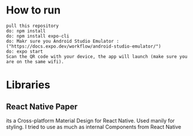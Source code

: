# How to run

    pull this repository
    do: npm install
    do: npm install expo-cli
    do: Makr sure you Android Studio Emulator : ("https://docs.expo.dev/workflow/android-studio-emulator/")
    do: expo start
    Scan the QR code with your device, the app will launch (make sure you are on the same wifi).

# Libraries

## React Native Paper

its a Cross-platform Material Design for React Native. Used manily for styling. I tried to use as much as internal Components from React Native
